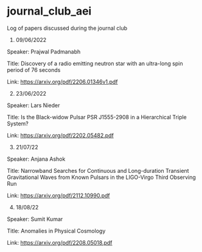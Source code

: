 # journal_club_aei
Log of papers discussed during the journal club


1. 09/06/2022 

Speaker: Prajwal Padmanabh

Title: Discovery of a radio emitting neutron star with an ultra-long spin period of 76 seconds

Link: https://arxiv.org/pdf/2206.01346v1.pdf

2. 23/06/2022

Speaker: Lars Nieder 

Title: Is the Black-widow Pulsar PSR J1555-2908 in a Hierarchical Triple System?

Link: https://arxiv.org/pdf/2202.05482.pdf

3. 21/07/22

Speaker: Anjana Ashok

Title: Narrowband Searches for Continuous and Long-duration Transient Gravitational Waves from Known Pulsars in the LIGO-Virgo Third Observing Run

Link: https://arxiv.org/pdf/2112.10990.pdf

4. 18/08/22

Speaker: Sumit Kumar

Title: Anomalies in Physical Cosmology

Link: https://arxiv.org/pdf/2208.05018.pdf


